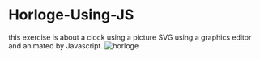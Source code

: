 # Horloge-Using-JS
this exercise is about a clock using a picture SVG using a graphics editor and animated by Javascript.
![horloge](https://user-images.githubusercontent.com/45874875/107052630-31b80700-67ce-11eb-9a3d-0489b710bafb.PNG)
